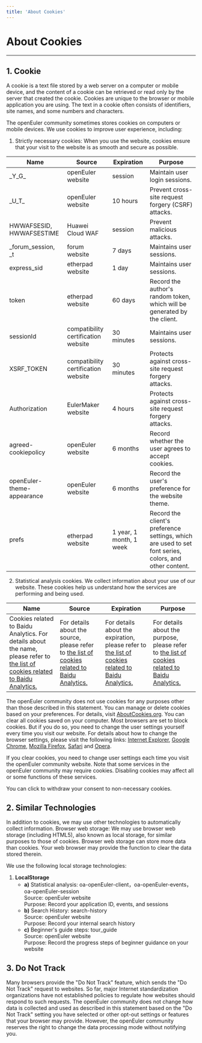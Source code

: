 ```yaml
---
title: 'About Cookies'
---
```


<script setup>
  import CookieReset from '~@/components/CookieReset.vue';
</script>

<div class='markdown markdown-statement'>

# About Cookies

<hr/>

## 1. Cookie

A cookie is a text file stored by a web server on a computer or mobile device, and the content of a cookie can be retrieved or read only by the server that created the cookie. Cookies are unique to the browser or mobile application you are using. The text in a cookie often consists of identifiers, site names, and some numbers and characters.

The openEuler community sometimes stores cookies on computers or mobile devices. We use cookies to improve user experience, including:

1. Strictly necessary cookies: When you use the website, cookies ensure that your visit to the website is as smooth and secure as possible.

<table>
  <thead>
    <tr>
      <th>Name</th>
      <th>Source</th>
      <th>Expiration</th>
      <th>Purpose</th>
    </tr>
  </thead>
  <tbody>
    <tr>
      <td>_Y_G_</td>
      <td>openEuler website</td>
      <td>session</td>
      <td>Maintain user login sessions.</td>
    </tr>
    <tr>
      <td>_U_T_</td>
      <td>openEuler website</td>
      <td>10 hours</td>
      <td>Prevent cross-site request forgery (CSRF) attacks.</td>
    </tr>
    <tr>
      <td>HWWAFSESID, HWWAFSESTIME</td>
      <td>Huawei Cloud WAF</td>
      <td>session</td>
      <td>Prevent malicious attacks.</td>
    </tr>
    <tr>
      <td>_forum_session, _t</td>
      <td>forum website</td>
      <td>7 days</td>
      <td>Maintains user sessions.</td>
    </tr>
    <tr>
      <td>express_sid</td>
      <td>etherpad website</td>
      <td>1 day</td>
      <td>Maintains user sessions.</td>
    </tr>
    <tr>
      <td>token</td>
      <td>etherpad website</td>
      <td>60 days</td>
      <td>Record the author's random token, which will be generated by the client.</td>
    </tr>
    <tr>
      <td>sessionId</td>
      <td>compatibility certification website</td>
      <td>30 minutes</td>
      <td>Maintains user sessions.</td>
    </tr>
    <tr>
      <td>XSRF_TOKEN</td>
      <td>compatibility certification website</td>
      <td>30 minutes</td>
      <td>Protects against cross-site request forgery attacks.</td>
    </tr>
    <tr>
      <td>Authorization</td>
      <td>EulerMaker website</td>
      <td>4 hours</td>
      <td>Protects against cross-site request forgery attacks.</td>
    </tr>
    <tr>
      <td>agreed-cookiepolicy</td>
      <td>openEuler website</td>
      <td>6 months</td>
      <td>Record whether the user agrees to accept cookies.</td>
    </tr>
    <tr>
      <td>openEuler-theme-appearance</td>
      <td>openEuler website</td>
      <td>6 months</td>
      <td>Record the user's preference for the website theme.</td>
    </tr>
    <tr>
      <td>prefs</td>
      <td>etherpad website</td>
      <td>1 year, 1 month, 1 week</td>
      <td>Record the client's preference settings, which are used to set font series, colors, and other content.</td>
    </tr>
  </tbody>
</table>

2. Statistical analysis cookies. We collect information about your use of our website. These cookies help us understand how the services are performing and being used.

<table>
  <thead>
    <tr>
      <th>Name</th>
      <th>Source</th>
      <th>Expiration</th>
      <th>Purpose</th>
    </tr>
  </thead>
  <tbody>
    <tr>
      <td>Cookies related to Baidu Analytics. For details about the name, please refer to <a href="https://tongji.baidu.com/holmes/Analytics/隐私合规指南/百度统计相关Cookie列表/">the list of cookies related to Baidu Analytics.</a></td>
      <td>For details about the source, please refer to <a href="https://tongji.baidu.com/holmes/Analytics/隐私合规指南/百度统计相关Cookie列表/">the list of cookies related to Baidu Analytics.</a></td>
      <td>For details about the expiration, please refer to <a href="https://tongji.baidu.com/holmes/Analytics/隐私合规指南/百度统计相关Cookie列表/">the list of cookies related to Baidu Analytics.</a></td>
      <td>For details about the purpose, please refer to <a href="https://tongji.baidu.com/holmes/Analytics/隐私合规指南/百度统计相关Cookie列表/">the list of cookies related to Baidu Analytics.</a></td>
    </tr>
  </tbody>
</table>

The openEuler community does not use cookies for any purposes other than those described in this statement. You can manage or delete cookies based on your preferences. For details, visit [AboutCookies.org](https://www.aboutcookies.org/). You can clear all cookies saved on your computer. Most browsers are set to block cookies. But if you do so, you need to change the user settings yourself every time you visit our website. For details about how to change the browser settings, please visit the following links: [Internet Explorer](http://windows.microsoft.com/en-gb/internet-explorer/delete-manage-cookies), [Google Chrome](https://support.google.com/chrome/answer/95647?hl=en), [Mozilla Firefox](https://support.mozilla.org/en-US/kb/cookies-information-websites-store-on-your-computer?redirectlocale=en-US&redirectslug=Cookies), [Safari](https://support.apple.com/kb/PH19214?locale=en_US&viewlocale=en_US) and [Opera](http://www.opera.com/help/tutorials/security/privacy/).

If you clear cookies, you need to change user settings each time you visit the openEuler community website. Note that some services in the openEuler community may require cookies. Disabling cookies may affect all or some functions of these services.

You can click <CookieReset/> to withdraw your consent to non-necessary cookies.

## 2. Similar Technologies

In addition to cookies, we may use other technologies to automatically collect information.
Browser web storage: We may use browser web storage (including HTML5), also known as local storage, for similar purposes to those of cookies. Browser web storage can store more data than cookies. Your web browser may provide the function to clear the data stored therein.

We use the following local storage technologies:

1. **LocalStorage**
   - **a)** Statistical analysis: oa-openEuler-client，oa-openEuler-events，oa-openEuler-session
     <br/>
     Source: openEuler website
     <br/>
     Purpose: Record your application ID, events, and sessions
   - **b)** Search History: search-history
     <br/>
     Source: openEuler website
     <br/>
     Purpose: Record your internal search history
   - **c)** Beginner's guide steps: tour_guide
     <br/>
     Source: openEuler website
     <br/>
     Purpose: Record the progress steps of beginner guidance on your website

## 3. Do Not Track

Many browsers provide the "Do Not Track" feature, which sends the "Do Not Track" request to websites. So far, major Internet standardization organizations have not established policies to regulate how websites should respond to such requests.
The openEuler community does not change how data is collected and used as described in this statement based on the "Do Not Track" setting you have selected or other opt-out settings or features that your browser may provide. However, the openEuler community reserves the right to change the data processing mode without notifying you.

</div>
